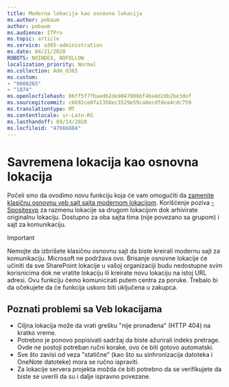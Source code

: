 ```yaml
---
title: Moderna lokacija kao osnovna lokacija
ms.author: pebaum
author: pebaum
ms.audience: ITPro
ms.topic: article
ms.service: o365-administration
ms.date: 04/21/2020
ROBOTS: NOINDEX, NOFOLLOW
localization_priority: Normal
ms.collection: Adm_O365
ms.custom:
- "9000265"
- "1874"
ms.openlocfilehash: 86ff5f7fbaed62de9047006bf4ba4d2db2be3def
ms.sourcegitcommit: c6692ce0fa1358ec3529e59ca0ecdfdea4cdc759
ms.translationtype: MT
ms.contentlocale: sr-Latn-RS
ms.lasthandoff: 09/14/2020
ms.locfileid: "47666884"
---
```

# <a name="modern-site-as-root-site"></a>Savremena lokacija kao osnovna lokacija

Počeli smo da ovodimo novu funkciju koja će vam omogućiti da [zamenite klasičnu osnovnu veb sajt sajta modernom lokacijom](https://docs.microsoft.com/sharepoint/modern-root-site). Korišćenje poziva [-Spositesvp](https://docs.microsoft.com/powershell/module/sharepoint-online/invoke-spositeswap?view=sharepoint-ps) za razmenu lokacije sa drugom lokacijom dok arhivirate originalnu lokaciju. Dostupno za oba sajta tima (nije povezano sa grupom) i sajt za komunikaciju.

>[!Important]
> Nemojte da izbrišete klasičnu osnovnu sajt da biste kreirali modernu sajt za komunikaciju. Microsoft ne podržava ovo. Brisanje osnovne lokacije će učiniti da sve SharePoint lokacije u vašoj organizaciji budu nedostupne svim korisnicima dok ne vratite lokaciju ili kreirate novu lokaciju na istoj URL adresi. Ovu funkciju ćemo komunicirati putem centra za poruke. Trebalo bi da očekujete da će funkcija uskoro biti uključena u zakupca.

## <a name="known-issues-with-swapping-sites"></a>Poznati problemi sa Veb lokacijama
- Ciljna lokacija može da vrati grešku "nije pronađena" (HTTP 404) na kratko vreme.
- Potrebno je ponovo popisivati sadržaj da biste ažurirali indeks pretrage. Ovde ne postoji potreban ručni korake, ovo će biti gotovo automatski.
- Sve što zavisi od veza "statične" (kao što su sinhronizacija datoteka i OneNote datoteke) mora se ručno ispraviti.
- Za lokacije servera projekta možda će biti potrebno da se verifikujete da biste se uverili da su i dalje ispravno povezane. 
